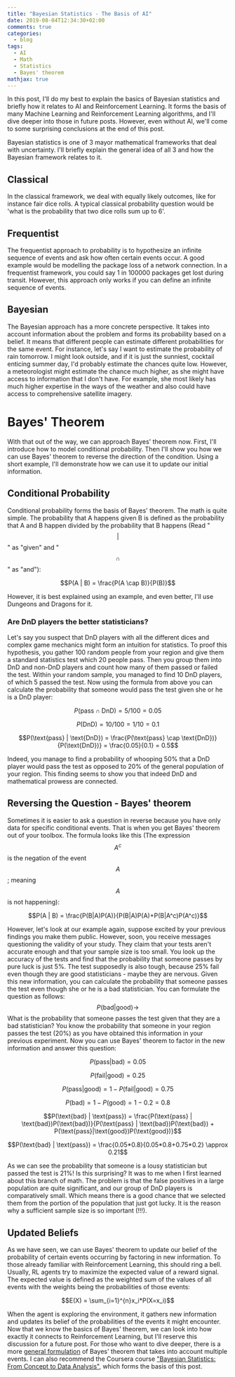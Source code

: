 ```yaml
---
title: "Bayesian Statistics - The Basis of AI"
date: 2019-08-04T12:34:30+02:00
comments: true
categories:
  - blog
tags:
  - AI
  - Math
  - Statistics
  - Bayes' theorem
mathjax: true
---
```

In this post, I'll do my best to explain the basics of Bayesian statistics and briefly how it relates to AI and Reinforcement Learning. It forms the basis of many Machine Learning and Reinforcement Learning algorithms, and I'll dive deeper into those in future posts. However,  even without AI, we'll come to some surprising conclusions at the end of this post. 

Bayesian statistics is one of 3 mayor mathematical frameworks that deal with uncertainty. I'll briefly explain the general idea of all 3 and how the Bayesian framework relates to it.

## Classical 
In the classical framework, we deal with equally likely outcomes, like for instance fair dice rolls. A typical classical probability question would be 'what is the probability that two dice rolls sum up to 6'.

## Frequentist
The frequentist approach to probability is to hypothesize an infinite sequence of events and ask how often certain events occur. A good example would be modelling the package loss of a network connection. In a frequentist framework, you could say 1 in 100000 packages get lost during transit. However, this approach only works if you can define an infinite sequence of events.

## Bayesian
The Bayesian approach has a more concrete perspective. It takes into account information about the problem and forms its probability based on a belief. It means that different people can estimate different probabilities for the same event. For instance, let's say I want to estimate the probability of rain tomorrow. I might look outside, and if it is just the sunniest, cocktail enticing summer day, I'd probably estimate the chances quite low. However, a meteorologist might estimate the chance much higher, as she might have access to information that I don't have. For example, she most likely has much higher expertise in the ways of the weather and also could have access to comprehensive satellite imagery.

# Bayes' Theorem
With that out of the way, we can approach Bayes' theorem now. First, I'll introduce how to model conditional probability. Then I'll show you how we can use Bayes' theorem to reverse the direction of the condition. Using a short example, I'll demonstrate how we can use it to update our initial information. 

## Conditional Probability
Conditional probability forms the basis of Bayes' theorem. The math is quite simple. The probability that A happens given B is defined as the probability that A and B happen divided by the probability that B happens (Read "$$|$$" as "given" and "$$\cap$$" as "and"): 

$$P(A | B) = \frac{P(A \cap B)}{P(B)}$$

However, it is best explained using an example, and even better, I'll use Dungeons and Dragons for it.

### Are DnD players the better statisticians?
Let's say you suspect that DnD players with all the different dices and complex game mechanics might form an intuition for statistics. To proof this hypothesis, you gather 100 random people from your region and give them a standard statistics test which 20 people pass. Then you group them into DnD and non-DnD players and count how many of them passed or failed the test. Within your random sample, you managed to find 10 DnD players, of which 5 passed the test. Now using the formula from above you can calculate the probability that someone would pass the test given she or he is a DnD player:

$$P(\text{pass} \cap \text{DnD}) = 5/100 = 0.05$$

$$P(\text{DnD}) = 10/100 = 1/10 = 0.1$$

$$P(\text{pass} | \text{DnD}) = \frac{P(\text{pass} \cap \text{DnD})}{P(\text{DnD})} = \frac{0.05}{0.1} = 0.5$$

Indeed, you manage to find a probability of whooping 50% that a DnD player would pass the test as opposed to 20% of the general population of your region. This finding seems to show you that indeed DnD and mathematical prowess are connected.

## Reversing the Question - Bayes' theorem
Sometimes it is easier to ask a question in reverse because you have only data for specific conditional events. That is when you get Bayes' theorem out of your toolbox. The formula looks like this (The expression $$A^c$$ is the negation of the event $$A$$; meaning $$A$$ is not happening):

$$P(A | B) = \frac{P(B|A)P(A)}{P(B|A)P(A)+P(B|A^c)P(A^c)}$$

However, let's look at our example again, suppose excited by your previous findings you make them public. However, soon, you receive messages questioning the validity of your study.  They claim that your tests aren't accurate enough and that your sample size is too small. You look up the accuracy of the tests and find that the probability that someone passes by pure luck is just 5%. The test supposedly is also tough, because 25% fail even though they are good statisticians - maybe they are nervous. Given this new information, you can calculate the probability that someone passes the test even though she or he is a bad statistician. You can formulate the question as follows: 
$$P(\text{bad} | \text{good})\to$$ 
What is the probability that someone passes the test given that they are a bad statistician? You know the probability that someone in your region passes the test (20%) as you have obtained this information in your previous experiment. Now you can use Bayes' theorem to factor in the new information and answer this question: 

$$P(\text{pass} | \text{bad}) = 0.05$$

$$P(\text{fail} | \text{good}) = 0.25$$ 

$$P(\text{pass}|\text{good}) = 1 - P(\text{fail} | \text{good}) = 0.75$$

$$P(\text{bad}) = 1 - P(\text{good}) = 1 - 0.2 = 0.8$$

$$P(\text{bad} | \text{pass}) = \frac{P(\text{pass} | \text{bad})P(\text{bad})}{P(\text{pass} | \text{bad})P(\text{bad}) + P(\text{pass}|\text{good})P(\text{good})}$$

$$P(\text{bad} | \text{pass}) = \frac{0.05*0.8}{0.05*0.8+0.75*0.2} \approx 0.21$$

As we can see the probability that someone is a lousy statistician but passed the test is 21%! Is this surprising? It was to me when I first learned about this branch of math. The problem is that the false positives in a large population are quite significant, and our group of DnD players is comparatively small. Which means there is a good chance that we selected them from the portion of the population that just got lucky. It is the reason why a sufficient sample size is so important (!!!). 

## Updated Beliefs
As we have seen, we can use Bayes' theorem to update our belief of the probability of certain events occurring by factoring in new information. To those already familiar with Reinforcement Learning, this should ring a bell. Usually, RL agents try to maximize the expected value of a reward signal. The expected value is defined as the weighted sum of the values of all events with the weights being the probabilities of those events:

$$E(X) = \sum_{i=1}^{n}x_i*P(X=x_i)$$ 

When the agent is exploring the environment, it gathers new information and updates its belief of the probabilities of the events it might encounter. Now that we know the basics of Bayes' theorem, we can look into how exactly it connects to Reinforcement Learning, but I'll reserve this discussion for a future post. For those who want to dive deeper, there is a more [general formulation](https://en.wikipedia.org/wiki/Bayes'_theorem#Extended_form) of Bayes' theorem that takes into account multiple events. I can also recommend the Coursera course ["Bayesian Statistics: From Concept to Data Analysis"](https://www.coursera.org/learn/bayesian-statistics), which forms the basis of this post.


